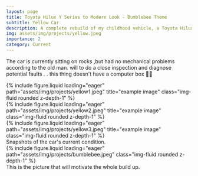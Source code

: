 ```yaml
---
layout: page
title: Toyota Hilux Y Series to Modern Look - Bumblebee Theme
subtitle: Yellow Car
description: A complete rebuild of my childhood vehicle, a Toyota Hilux Y series. It has been in the family for over 20 years and I'm currently rebuilding it and customizing it to a modern look.
img: assets/img/projects/yellow.jpeg
importance: 2
category: Current
---
```


The car is currently sitting on rocks ,but had no mechanical problems according to the old man. will to do a close inspection and diagnose potential faults . . this thing doesn't have a computer box :man_facepalming:

<div class="row">
    <div class="col-sm mt-3 mt-md-0">
        {% include figure.liquid loading="eager" path="assets/img/projects/yellow1.jpeg" title="example image" class="img-fluid rounded z-depth-1" %}
    </div>
    <div class="col-sm mt-3 mt-md-0">
        {% include figure.liquid loading="eager" path="assets/img/projects/yellow2.jpeg" title="example image" class="img-fluid rounded z-depth-1" %}
    </div>
    <div class="col-sm mt-3 mt-md-0">
        {% include figure.liquid loading="eager" path="assets/img/projects/yellow3.jpeg" title="example image" class="img-fluid rounded z-depth-1" %}
    </div>
</div>
<div class="caption">
    Snapshots of the car's current condition.
</div>
<div class="row">
    <div class="col-sm mt-3 mt-md-0">
        {% include figure.liquid loading="eager" path="assets/img/projects/bumblebee.jpeg" class="img-fluid rounded z-depth-1" %}
    </div>
</div>
<div class="caption">
    This is the picture that will motivate the whole build up.
</div>

<!-- You can also put regular text between your rows of images.
Say you wanted to write a little bit about your project before you posted the rest of the images.
You describe how you toiled, sweated, _bled_ for your project, and then... you reveal its glory in the next row of images. -->
